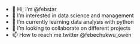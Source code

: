 - 👋 Hi, I’m @febstar
- 👀 I’m interested in data science and management
- 🌱 I’m currently learning data analysis with python
- 💞️ I’m looking to collaborate on different projects
- 📫 How to reach me twitter @febechukwu_owen

<!---
febstar/febstar is a ✨ special ✨ repository because its `README.md` (this file) appears on your GitHub profile.
You can click the Preview link to take a look at your changes.
--->
